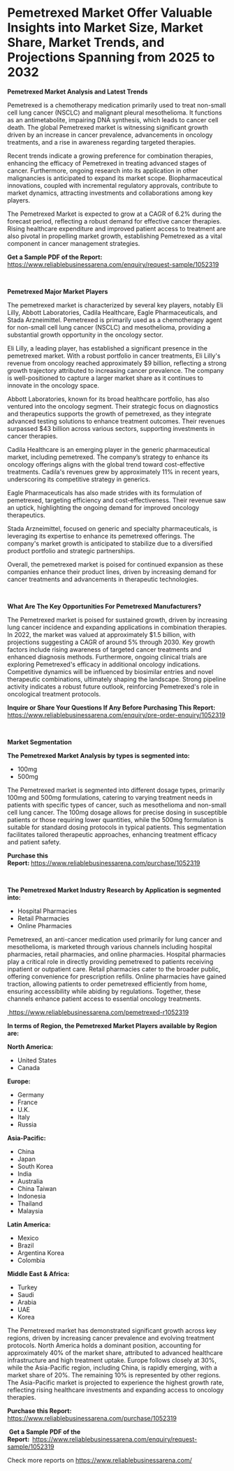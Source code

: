 <p><h1>Pemetrexed Market Offer Valuable Insights into Market Size, Market Share, Market Trends, and Projections Spanning from 2025 to 2032</h1></p><p><strong>Pemetrexed Market Analysis and Latest Trends</strong></p>
<p><p>Pemetrexed is a chemotherapy medication primarily used to treat non-small cell lung cancer (NSCLC) and malignant pleural mesothelioma. It functions as an antimetabolite, impairing DNA synthesis, which leads to cancer cell death. The global Pemetrexed market is witnessing significant growth driven by an increase in cancer prevalence, advancements in oncology treatments, and a rise in awareness regarding targeted therapies. </p><p>Recent trends indicate a growing preference for combination therapies, enhancing the efficacy of Pemetrexed in treating advanced stages of cancer. Furthermore, ongoing research into its application in other malignancies is anticipated to expand its market scope. Biopharmaceutical innovations, coupled with incremental regulatory approvals, contribute to market dynamics, attracting investments and collaborations among key players. </p><p>The Pemetrexed Market is expected to grow at a CAGR of 6.2% during the forecast period, reflecting a robust demand for effective cancer therapies. Rising healthcare expenditure and improved patient access to treatment are also pivotal in propelling market growth, establishing Pemetrexed as a vital component in cancer management strategies.</p></p>
<p><strong>Get a Sample PDF of the Report:&nbsp;</strong> <a href="https://www.reliablebusinessarena.com/enquiry/request-sample/1052319?utm_campaign=3173&utm_medium=2&utm_source=Github&utm_content=ia&utm_term=08032025&utm_id=pemetrexed">https://www.reliablebusinessarena.com/enquiry/request-sample/1052319</a></p>
<p>&nbsp;</p>
<p><strong>Pemetrexed Major Market Players</strong></p>
<p><p>The pemetrexed market is characterized by several key players, notably Eli Lilly, Abbott Laboratories, Cadila Healthcare, Eagle Pharmaceuticals, and Stada Arzneimittel. Pemetrexed is primarily used as a chemotherapy agent for non-small cell lung cancer (NSCLC) and mesothelioma, providing a substantial growth opportunity in the oncology sector.</p><p>Eli Lilly, a leading player, has established a significant presence in the pemetrexed market. With a robust portfolio in cancer treatments, Eli Lilly's revenue from oncology reached approximately $9 billion, reflecting a strong growth trajectory attributed to increasing cancer prevalence. The company is well-positioned to capture a larger market share as it continues to innovate in the oncology space.</p><p>Abbott Laboratories, known for its broad healthcare portfolio, has also ventured into the oncology segment. Their strategic focus on diagnostics and therapeutics supports the growth of pemetrexed, as they integrate advanced testing solutions to enhance treatment outcomes. Their revenues surpassed $43 billion across various sectors, supporting investments in cancer therapies.</p><p>Cadila Healthcare is an emerging player in the generic pharmaceutical market, including pemetrexed. The company’s strategy to enhance its oncology offerings aligns with the global trend toward cost-effective treatments. Cadila's revenues grew by approximately 11% in recent years, underscoring its competitive strategy in generics.</p><p>Eagle Pharmaceuticals has also made strides with its formulation of pemetrexed, targeting efficiency and cost-effectiveness. Their revenue saw an uptick, highlighting the ongoing demand for improved oncology therapeutics.</p><p>Stada Arzneimittel, focused on generic and specialty pharmaceuticals, is leveraging its expertise to enhance its pemetrexed offerings. The company's market growth is anticipated to stabilize due to a diversified product portfolio and strategic partnerships.</p><p>Overall, the pemetrexed market is poised for continued expansion as these companies enhance their product lines, driven by increasing demand for cancer treatments and advancements in therapeutic technologies.</p></p>
<p>&nbsp;</p>
<p><strong>What Are The Key Opportunities For Pemetrexed Manufacturers?</strong></p>
<p><p>The Pemetrexed market is poised for sustained growth, driven by increasing lung cancer incidence and expanding applications in combination therapies. In 2022, the market was valued at approximately $1.5 billion, with projections suggesting a CAGR of around 5% through 2030. Key growth factors include rising awareness of targeted cancer treatments and enhanced diagnosis methods. Furthermore, ongoing clinical trials are exploring Pemetrexed's efficacy in additional oncology indications. Competitive dynamics will be influenced by biosimilar entries and novel therapeutic combinations, ultimately shaping the landscape. Strong pipeline activity indicates a robust future outlook, reinforcing Pemetrexed's role in oncological treatment protocols.</p></p>
<p><strong>Inquire or Share Your Questions If Any Before Purchasing This Report:</strong> <a href="https://www.reliablebusinessarena.com/enquiry/pre-order-enquiry/1052319?utm_campaign=3173&utm_medium=2&utm_source=Github&utm_content=ia&utm_term=08032025&utm_id=pemetrexed">https://www.reliablebusinessarena.com/enquiry/pre-order-enquiry/1052319</a></p>
<p>&nbsp;</p>
<p><strong>Market Segmentation</strong></p>
<p><strong>The Pemetrexed Market Analysis by types is segmented into:</strong></p>
<p><ul><li>100mg</li><li>500mg</li></ul></p>
<p><p>The Pemetrexed market is segmented into different dosage types, primarily 100mg and 500mg formulations, catering to varying treatment needs in patients with specific types of cancer, such as mesothelioma and non-small cell lung cancer. The 100mg dosage allows for precise dosing in susceptible patients or those requiring lower quantities, while the 500mg formulation is suitable for standard dosing protocols in typical patients. This segmentation facilitates tailored therapeutic approaches, enhancing treatment efficacy and patient safety.</p></p>
<p><strong>Purchase this Report:&nbsp;</strong><a href="https://www.reliablebusinessarena.com/purchase/1052319?utm_campaign=3173&utm_medium=2&utm_source=Github&utm_content=ia&utm_term=08032025&utm_id=pemetrexed">https://www.reliablebusinessarena.com/purchase/1052319</a></p>
<p>&nbsp;</p>
<p><strong>The Pemetrexed Market Industry Research by Application is segmented into:</strong></p>
<p><ul><li>Hospital Pharmacies</li><li>Retail Pharmacies</li><li>Online Pharmacies</li></ul></p>
<p><p>Pemetrexed, an anti-cancer medication used primarily for lung cancer and mesothelioma, is marketed through various channels including hospital pharmacies, retail pharmacies, and online pharmacies. Hospital pharmacies play a critical role in directly providing pemetrexed to patients receiving inpatient or outpatient care. Retail pharmacies cater to the broader public, offering convenience for prescription refills. Online pharmacies have gained traction, allowing patients to order pemetrexed efficiently from home, ensuring accessibility while abiding by regulations. Together, these channels enhance patient access to essential oncology treatments.</p></p>
<p><a href="https://www.reliablebusinessarena.com/pemetrexed-r1052319?utm_campaign=3173&utm_medium=2&utm_source=Github&utm_content=ia&utm_term=08032025&utm_id=pemetrexed">&nbsp;https://www.reliablebusinessarena.com/pemetrexed-r1052319</a></p>
<p><strong>In terms of Region, the Pemetrexed Market Players available by Region are:</strong></p>
<p>
    <p> <strong> North America: </strong>
        <ul>
            <li>United States</li>
            <li>Canada</li>
        </ul>
        </p> 
    <p> <strong> Europe: </strong>
        <ul>
            <li>Germany</li>
            <li>France</li>
            <li>U.K.</li>
            <li>Italy</li>
            <li>Russia</li>
        </ul>
        </p> 
    <p> <strong> Asia-Pacific: </strong>
        <ul>
            <li>China</li>
            <li>Japan</li>
            <li>South Korea</li>
            <li>India</li>
            <li>Australia</li>
            <li>China Taiwan</li>
            <li>Indonesia</li>
            <li>Thailand</li>
            <li>Malaysia</li>
        </ul>
        </p> 
    <p> <strong> Latin America: </strong>
        <ul>
            <li>Mexico</li>
            <li>Brazil</li>
            <li>Argentina Korea</li>
            <li>Colombia</li>
        </ul>
        </p> 
    <p> <strong> Middle East & Africa: </strong>
        <ul>
            <li>Turkey</li>
            <li>Saudi</li>
            <li>Arabia</li>
            <li>UAE</li>
            <li>Korea</li>
        </ul>
    </p>
    </p>
<p><p>The Pemetrexed market has demonstrated significant growth across key regions, driven by increasing cancer prevalence and evolving treatment protocols. North America holds a dominant position, accounting for approximately 40% of the market share, attributed to advanced healthcare infrastructure and high treatment uptake. Europe follows closely at 30%, while the Asia-Pacific region, including China, is rapidly emerging, with a market share of 20%. The remaining 10% is represented by other regions. The Asia-Pacific market is projected to experience the highest growth rate, reflecting rising healthcare investments and expanding access to oncology therapies.</p></p>
<p><strong>Purchase this Report: </strong><a href="https://www.reliablebusinessarena.com/purchase/1052319?utm_campaign=3173&utm_medium=2&utm_source=Github&utm_content=ia&utm_term=08032025&utm_id=pemetrexed">https://www.reliablebusinessarena.com/purchase/1052319</a></p>
<p>&nbsp;<strong>Get a Sample PDF of the Report:&nbsp;&nbsp;</strong><a href="https://www.reliablebusinessarena.com/enquiry/request-sample/1052319?utm_campaign=3173&utm_medium=2&utm_source=Github&utm_content=ia&utm_term=08032025&utm_id=pemetrexed">https://www.reliablebusinessarena.com/enquiry/request-sample/1052319</a></p>
<p><strong></strong></p>
<p>Check more reports on <a href="https://www.reliablebusinessarena.com/?utm_campaign=3173&utm_medium=2&utm_source=Github&utm_content=ia&utm_term=08032025&utm_id=pemetrexed">https://www.reliablebusinessarena.com/</a></p>